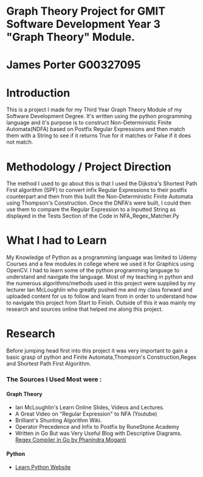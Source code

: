 # Graph Theory Project for GMIT Software Development Year 3 "Graph Theory" Module. 
# James Porter G00327095


# Introduction
This is a project I made for my Third Year Graph Theory Module of my Software Development Degree.
It's written using the python programming language and it's purpose is to construct Non-Deterministic Finite Automata(NDFA) based on Postfix Regular Expressions and then match them with a String to see if it returns True for it matches or False if it does not match.

# Methodology / Project Direction

The method I used to go about this is that I used the Dijkstra's Shortest Path First algorithm (SPF) to convert infix Regular Expressions to their postfix counterpart and then from this built the Non-Deterministic Finite Automata using Thompson's Construction.
Once the DNFA's were built, I could then use them to compare the Regular Expression to a Inputted String as displayed in the Tests Section of the Code in NFA_Regex_Matcher.Py

# What I had to Learn

My Knowledge of Python as a programming language was limited to Udemy Courses and a few modules in college where we used it for Graphics using OpenCV. I had to learn some of the python programming language to understand and navigate the language. Most of my teaching in python and the numerous algorithms/methods used in this project were supplied by my lecturer Ian McLoughlin who greatly pushed me and my class forward and uploaded content for us to follow and learn from in order to understand how to navigate this project from Start to Finish.
Outside of this it was mainly my research and sources online that helped  me along this project. 

# Research

Before jumping head first into this project it was very important to gain a basic grasp of python and Finite Automata,Thompson's Construction,Regex and Shortest Path First Algorithm.

### The Sources I Used Most were :

#### Graph Theory
- Ian McLoughlin's Learn Online Slides, Videos and Lectures.
- A Great Video on "Regular Expression" to NFA (Youtube)
- Brilliant's Shunting Algorithm Wiki.
- Operator Precedence and Infix to Postfix by RuneStone Academy
- Written in Go But was Very Useful Blog with Descriptive Diagrams. [Regex Compiler in Go by Phanindra Moganti](https://medium.com/@phanindramoganti/regex-under-the-hood-implementing-a-simple-regex-compiler-in-go-ef2af5c6079)

#### Python
- [Learn Python Website](https://www.learnpython.org/)
